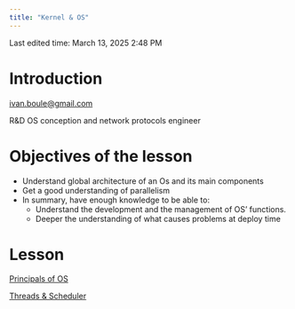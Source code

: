 ```yaml
---
title: "Kernel & OS"
---
```

Last edited time: March 13, 2025 2:48 PM

# Introduction

[ivan.boule@gmail.com](mailto:ivan.boule@gmail.com)

R&D OS conception and network protocols engineer

[](https://moodle.epita.fr/course/view.php?id=3996)

# Objectives of the lesson

- Understand global architecture of an Os and its main components
- Get a good understanding of parallelism
- In summary, have enough knowledge to be able to:
    - Understand the development and the management of OS’ functions.
    - Deeper the understanding of what causes problems at deploy time

# Lesson

[Principals of OS](Kernel%20&%20OS/Principals%20of%20OS.md)

[Threads & Scheduler](Kernel%20&%20OS/Threads%20&%20Scheduler.md)
